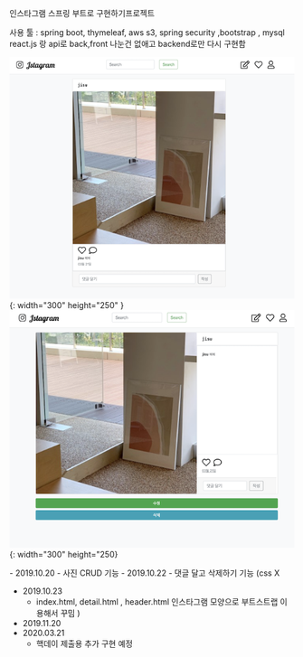인스타그램 스프링 부트로  구현하기프로젝트

사용 툴 : spring boot, thymeleaf, aws s3, spring security ,bootstrap , mysql 
react.js 랑 api로 back,front 나눈건 없애고 backend로만 다시 구현함

![main](./image/jstagram_main.png){: width="300" height="250" }
![detail](./image/jstagram_detail.png){: width="300" height="250}


<Jstagram>
 - 2019.10.20
 	- 사진 CRUD 기능
 - 2019.10.22
 	- 댓글 달고 삭제하기 기능 (css X
	
 - 2019.10.23
 	- index.html, detail.html , header.html 인스타그램 모양으로 부트스트랩 이용해서 꾸밈
	)
 - 2019.11.20
 - 2020.03.21 
	- 핵데이 제출용 추가 구현 예정
